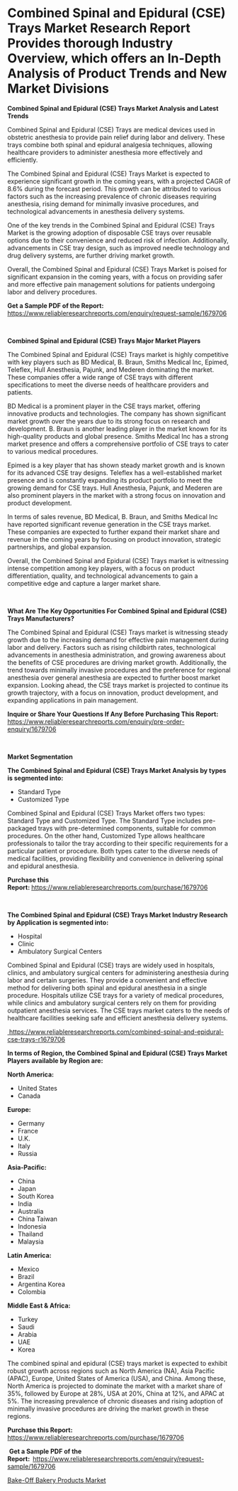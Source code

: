<p><h1>Combined Spinal and Epidural (CSE) Trays Market Research Report Provides thorough Industry Overview, which offers an In-Depth Analysis of Product Trends and New Market Divisions</h1></p><p><strong>Combined Spinal and Epidural (CSE) Trays Market Analysis and Latest Trends</strong></p>
<p><p>Combined Spinal and Epidural (CSE) Trays are medical devices used in obstetric anesthesia to provide pain relief during labor and delivery. These trays combine both spinal and epidural analgesia techniques, allowing healthcare providers to administer anesthesia more effectively and efficiently.</p><p>The Combined Spinal and Epidural (CSE) Trays Market is expected to experience significant growth in the coming years, with a projected CAGR of 8.6% during the forecast period. This growth can be attributed to various factors such as the increasing prevalence of chronic diseases requiring anesthesia, rising demand for minimally invasive procedures, and technological advancements in anesthesia delivery systems.</p><p>One of the key trends in the Combined Spinal and Epidural (CSE) Trays Market is the growing adoption of disposable CSE trays over reusable options due to their convenience and reduced risk of infection. Additionally, advancements in CSE tray design, such as improved needle technology and drug delivery systems, are further driving market growth.</p><p>Overall, the Combined Spinal and Epidural (CSE) Trays Market is poised for significant expansion in the coming years, with a focus on providing safer and more effective pain management solutions for patients undergoing labor and delivery procedures.</p></p>
<p><strong>Get a Sample PDF of the Report:&nbsp;</strong> <a href="https://www.reliableresearchreports.com/enquiry/request-sample/1679706">https://www.reliableresearchreports.com/enquiry/request-sample/1679706</a></p>
<p>&nbsp;</p>
<p><strong>Combined Spinal and Epidural (CSE) Trays Major Market Players</strong></p>
<p><p>The Combined Spinal and Epidural (CSE) Trays market is highly competitive with key players such as BD Medical, B. Braun, Smiths Medical Inc, Epimed, Teleflex, Hull Anesthesia, Pajunk, and Mederen dominating the market. These companies offer a wide range of CSE trays with different specifications to meet the diverse needs of healthcare providers and patients.</p><p>BD Medical is a prominent player in the CSE trays market, offering innovative products and technologies. The company has shown significant market growth over the years due to its strong focus on research and development. B. Braun is another leading player in the market known for its high-quality products and global presence. Smiths Medical Inc has a strong market presence and offers a comprehensive portfolio of CSE trays to cater to various medical procedures.</p><p>Epimed is a key player that has shown steady market growth and is known for its advanced CSE tray designs. Teleflex has a well-established market presence and is constantly expanding its product portfolio to meet the growing demand for CSE trays. Hull Anesthesia, Pajunk, and Mederen are also prominent players in the market with a strong focus on innovation and product development.</p><p>In terms of sales revenue, BD Medical, B. Braun, and Smiths Medical Inc have reported significant revenue generation in the CSE trays market. These companies are expected to further expand their market share and revenue in the coming years by focusing on product innovation, strategic partnerships, and global expansion.</p><p>Overall, the Combined Spinal and Epidural (CSE) Trays market is witnessing intense competition among key players, with a focus on product differentiation, quality, and technological advancements to gain a competitive edge and capture a larger market share.</p></p>
<p>&nbsp;</p>
<p><strong>What Are The Key Opportunities For Combined Spinal and Epidural (CSE) Trays Manufacturers?</strong></p>
<p><p>The Combined Spinal and Epidural (CSE) Trays market is witnessing steady growth due to the increasing demand for effective pain management during labor and delivery. Factors such as rising childbirth rates, technological advancements in anesthesia administration, and growing awareness about the benefits of CSE procedures are driving market growth. Additionally, the trend towards minimally invasive procedures and the preference for regional anesthesia over general anesthesia are expected to further boost market expansion. Looking ahead, the CSE trays market is projected to continue its growth trajectory, with a focus on innovation, product development, and expanding applications in pain management.</p></p>
<p><strong>Inquire or Share Your Questions If Any Before Purchasing This Report:</strong> <a href="https://www.reliableresearchreports.com/enquiry/pre-order-enquiry/1679706">https://www.reliableresearchreports.com/enquiry/pre-order-enquiry/1679706</a></p>
<p>&nbsp;</p>
<p><strong>Market Segmentation</strong></p>
<p><strong>The Combined Spinal and Epidural (CSE) Trays Market Analysis by types is segmented into:</strong></p>
<p><ul><li>Standard Type</li><li>Customized Type</li></ul></p>
<p><p>Combined Spinal and Epidural (CSE) Trays Market offers two types: Standard Type and Customized Type. The Standard Type includes pre-packaged trays with pre-determined components, suitable for common procedures. On the other hand, Customized Type allows healthcare professionals to tailor the tray according to their specific requirements for a particular patient or procedure. Both types cater to the diverse needs of medical facilities, providing flexibility and convenience in delivering spinal and epidural anesthesia.</p></p>
<p><strong>Purchase this Report:&nbsp;</strong><a href="https://www.reliableresearchreports.com/purchase/1679706">https://www.reliableresearchreports.com/purchase/1679706</a></p>
<p>&nbsp;</p>
<p><strong>The Combined Spinal and Epidural (CSE) Trays Market Industry Research by Application is segmented into:</strong></p>
<p><ul><li>Hospital</li><li>Clinic</li><li>Ambulatory Surgical Centers</li></ul></p>
<p><p>Combined Spinal and Epidural (CSE) trays are widely used in hospitals, clinics, and ambulatory surgical centers for administering anesthesia during labor and certain surgeries. They provide a convenient and effective method for delivering both spinal and epidural anesthesia in a single procedure. Hospitals utilize CSE trays for a variety of medical procedures, while clinics and ambulatory surgical centers rely on them for providing outpatient anesthesia services. The CSE trays market caters to the needs of healthcare facilities seeking safe and efficient anesthesia delivery systems.</p></p>
<p><a href="https://www.reliableresearchreports.com/combined-spinal-and-epidural-cse-trays-r1679706">&nbsp;https://www.reliableresearchreports.com/combined-spinal-and-epidural-cse-trays-r1679706</a></p>
<p><strong>In terms of Region, the Combined Spinal and Epidural (CSE) Trays Market Players available by Region are:</strong></p>
<p>
    <p> <strong> North America: </strong>
        <ul>
            <li>United States</li>
            <li>Canada</li>
        </ul>
        </p> 
    <p> <strong> Europe: </strong>
        <ul>
            <li>Germany</li>
            <li>France</li>
            <li>U.K.</li>
            <li>Italy</li>
            <li>Russia</li>
        </ul>
        </p> 
    <p> <strong> Asia-Pacific: </strong>
        <ul>
            <li>China</li>
            <li>Japan</li>
            <li>South Korea</li>
            <li>India</li>
            <li>Australia</li>
            <li>China Taiwan</li>
            <li>Indonesia</li>
            <li>Thailand</li>
            <li>Malaysia</li>
        </ul>
        </p> 
    <p> <strong> Latin America: </strong>
        <ul>
            <li>Mexico</li>
            <li>Brazil</li>
            <li>Argentina Korea</li>
            <li>Colombia</li>
        </ul>
        </p> 
    <p> <strong> Middle East & Africa: </strong>
        <ul>
            <li>Turkey</li>
            <li>Saudi</li>
            <li>Arabia</li>
            <li>UAE</li>
            <li>Korea</li>
        </ul>
    </p>
    </p>
<p><p>The combined spinal and epidural (CSE) trays market is expected to exhibit robust growth across regions such as North America (NA), Asia Pacific (APAC), Europe, United States of America (USA), and China. Among these, North America is projected to dominate the market with a market share of 35%, followed by Europe at 28%, USA at 20%, China at 12%, and APAC at 5%. The increasing prevalence of chronic diseases and rising adoption of minimally invasive procedures are driving the market growth in these regions.</p></p>
<p><strong>Purchase this Report: </strong><a href="https://www.reliableresearchreports.com/purchase/1679706">https://www.reliableresearchreports.com/purchase/1679706</a></p>
<p>&nbsp;<strong>Get a Sample PDF of the Report:&nbsp;&nbsp;</strong><a href="https://www.reliableresearchreports.com/enquiry/request-sample/1679706">https://www.reliableresearchreports.com/enquiry/request-sample/1679706</a></p>
<p><strong></strong></p>
<p><p><a href="https://view.publitas.com/reportprime-1/bake-off-bakery-products-market-size-share-analysis-growth-trends-forecasts-2024-2031/">Bake-Off Bakery Products Market</a></p></p>